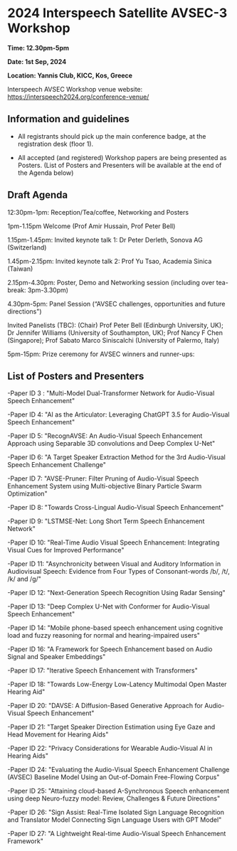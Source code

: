 # 2024 Interspeech Satellite AVSEC-3 Workshop

**Time: 12.30pm-5pm**

**Date: 1st Sep, 2024**

**Location: Yannis Club, KICC, Kos, Greece**


Interspeech AVSEC Workshop venue website: 
https://interspeech2024.org/conference-venue/ 

## Information and guidelines

- All registrants should pick up the main conference badge, at the registration desk (floor 1).

- All accepted (and registered) Workshop papers are being presented as Posters. (List of Posters and Presenters will be available at the end of the Agenda below)

## Draft Agenda

12:30pm-1pm: Reception/Tea/coffee, Networking and Posters


1pm-1.15pm  Welcome (Prof Amir Hussain, Prof Peter Bell)


1.15pm-1.45pm: Invited keynote talk 1: Dr Peter Derleth, Sonova AG (Switzerland)


1.45pm-2.15pm: Invited keynote talk 2: Prof Yu Tsao, Academia Sinica (Taiwan)
 
2.15pm-4.30pm: Poster, Demo and Networking session (including over tea-break: 3pm-3.30pm)


4.30pm-5pm: Panel Session (“AVSEC challenges, opportunities and future directions")


Invited Panelists (TBC): (Chair) Prof Peter Bell (Edinburgh University, UK); Dr Jennifer Williams (University of Southampton, UK); Prof Nancy F Chen (Singapore); Prof Sabato Marco Siniscalchi (University of Palermo, Italy)


5pm-15pm:  Prize ceremony for AVSEC winners and runner-ups:

## List of Posters and Presenters 

-Paper ID 3 : "Multi-Model Dual-Transformer Network for Audio-Visual Speech Enhancement"

-Paper ID 4: "AI as the Articulator: Leveraging ChatGPT 3.5 for Audio-Visual Speech Enhancement"

-Paper ID 5: "RecognAVSE: An Audio-Visual Speech Enhancement Approach using Separable 3D convolutions and Deep Complex U-Net"

-Paper ID 6: "A Target Speaker Extraction Method for the 3rd Audio-Visual Speech Enhancement Challenge"

-Paper ID 7: "AVSE-Pruner: Filter Pruning of Audio-Visual Speech Enhancement System using Multi-objective Binary Particle Swarm Optimization"

-Paper ID 8: "Towards Cross-Lingual Audio-Visual Speech Enhancement"

-Paper ID 9: "LSTMSE-Net: Long Short Term Speech Enhancement Network"

-Paper ID 10: "Real-Time Audio Visual Speech Enhancement: Integrating Visual Cues for Improved Performance"

-Paper ID 11: "Asynchronicity between Visual and Auditory Information in Audiovisual Speech: Evidence from Four Types of Consonant-words /b/, /t/, /k/ and /g/"

-Paper ID 12: "Next-Generation Speech Recognition Using Radar Sensing"

-Paper ID 13: "Deep Complex U-Net with Conformer for Audio-Visual Speech Enhancement"

-Paper ID 14: "Mobile phone-based speech enhancement using cognitive load and fuzzy reasoning for normal and hearing-impaired users"

-Paper ID 16: "A Framework for Speech Enhancement based on Audio Signal and Speaker Embeddings"

-Paper ID 17: "Iterative Speech Enhancement with Transformers"

-Paper ID 18: "Towards Low-Energy Low-Latency Multimodal Open Master Hearing Aid"

-Paper ID 20: "DAVSE: A Diffusion-Based Generative Approach for Audio-Visual Speech Enhancement"

-Paper ID 21: "Target Speaker Direction Estimation using Eye Gaze and Head Movement for Hearing Aids"

-Paper ID 22: "Privacy Considerations for Wearable Audio-Visual AI in Hearing Aids"

-Paper ID 24: "Evaluating the Audio-Visual Speech Enhancement Challenge (AVSEC) Baseline Model Using an Out-of-Domain Free-Flowing Corpus"

-Paper ID 25: "Attaining cloud-based A-Synchronous Speech enhancement using deep Neuro-fuzzy model: Review, Challenges & Future Directions"

-Paper ID 26: "Sign Assist: Real-Time Isolated Sign Language Recognition and Translator Model Connecting Sign Language Users with GPT Model"

-Paper ID 27: "A Lightweight Real-time Audio-Visual Speech Enhancement Framework" 
